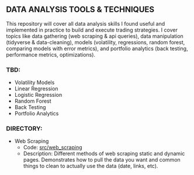 ## DATA ANALYSIS TOOLS & TECHNIQUES 

This repository will cover all data analysis skills I found useful and implemented in practice to build and execute trading strategies. I cover topics like data gathering (web scraping & api queries), data manipulation (tidyverse & data-cleaning), models (volatility, regressions, random forest, comparing models with error metrics), and portfolio analytics (back testing, performance metrics, optimizations).

### TBD:
- Volatility Models
- Linear Regression
- Logistic Regression
- Random Forest
- Back Testing
- Portfolio Analytics

### DIRECTORY:
- Web Scraping
  - Code: [src/web_scraping](src/web_scraping)
  - Description: Different methods of web scraping static and dynamic pages. Demonstrates how to pull the data you want and common things to clean to actually use the data (date, links, etc).
